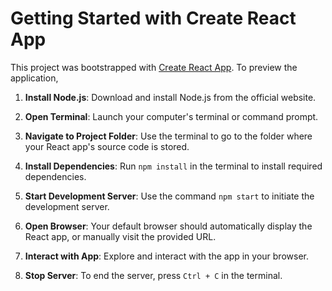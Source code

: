 # Getting Started with Create React App

This project was bootstrapped with [Create React App](https://github.com/facebook/create-react-app).
To preview the application,

1. **Install Node.js**: Download and install Node.js from the official website.

2. **Open Terminal**: Launch your computer's terminal or command prompt.

3. **Navigate to Project Folder**: Use the terminal to go to the folder where your React app's source code is stored.

4. **Install Dependencies**: Run `npm install` in the terminal to install required dependencies.

5. **Start Development Server**: Use the command `npm start` to initiate the development server.

6. **Open Browser**: Your default browser should automatically display the React app, or manually visit the provided URL.

7. **Interact with App**: Explore and interact with the app in your browser.

8. **Stop Server**: To end the server, press `Ctrl + C` in the terminal.
